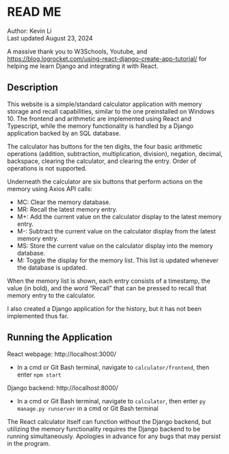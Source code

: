 # READ ME

Author: Kevin Li
<br />
Last updated August 23, 2024

A massive thank you to W3Schools, Youtube, and https://blog.logrocket.com/using-react-django-create-app-tutorial/ for helping me learn Django and integrating it with React.

## Description

This website is a simple/standard calculator application with memory storage and recall capabilities, similar to the one preinstalled on Windows 10. The frontend and arithmetic are implemented using React and Typescript, while the memory functionality is handled by a Django application backed by an SQL database.

The calculator has buttons for the ten digits, the four basic arithmetic operations (addition, subtraction, multiplication, division), negation, decimal, backspace, clearing the calculator, and clearing the entry. Order of operations is not supported.

Underneath the calculator are six buttons that perform actions on the memory using Axios API calls:
* MC: Clear the memory database.
* MR: Recall the latest memory entry.
* M+: Add the current value on the calculator display to the latest memory entry.
* M-: Subtract the current value on the calculator display from the latest memory entry.
* MS: Store the current value on the calculator display into the memory database.
* M: Toggle the display for the memory list. This list is updated whenever the database is updated.

When the memory list is shown, each entry consists of a timestamp, the value (in bold), and the word “Recall” that can be pressed to recall that memory entry to the calculator.

I also created a Django application for the history, but it has not been implemented thus far.

## Running the Application

React webpage: http://localhost:3000/
* In a cmd or Git Bash terminal, navigate to `calculator/frontend`, then enter `npm start`

Django backend: http://localhost:8000/
* In a cmd or Git Bash terminal, navigate to `calculator`, then enter `py manage.py runserver` in a cmd or Git Bash terminal

The React calculator itself can function without the Django backend, but utilizing the memory functionality requires the Django backend to be running simultaneously. Apologies in advance for any bugs that may persist in the program.
